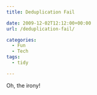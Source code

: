 ```yaml
---
title: Deduplication Fail

date: 2009-12-02T12:12:00+00:00
url: /deduplication-fail/

categories:
  - Fun
  - Tech
tags:
  - tidy

---
```

Oh, the irony!<figure class="kg-card kg-image-card">

<img decoding="async" src="https://cdn.iannelson.uk/uploads/2023/08/Deduplication_2.png" class="kg-image" alt loading="lazy" /> </figure>